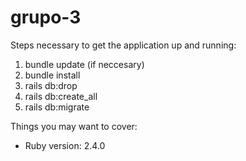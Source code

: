 # grupo-3

Steps necessary to get the application up and running:

1. bundle update (if neccesary)
2. bundle install
3. rails db:drop
4. rails db:create_all
5. rails db:migrate

Things you may want to cover:

* Ruby version: 2.4.0
